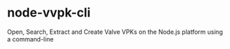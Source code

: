 # node-vvpk-cli
Open, Search, Extract and Create Valve VPKs on the Node.js platform using a command-line

